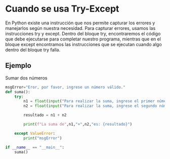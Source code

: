# Cuando se usa Try-Except

En Python existe una instrucción que nos permite capturar los errores y manejarlos según nuestra necesidad. Para capturar errores, usamos las instrucciones try y except. Dentro del bloque try, encontraremos el código que debe ejecutarse para completar nuestro programa, mientras que en el bloque except encontramos las instrucciones que se ejecutan cuando algo dentro del bloque try falla. 

## Ejemplo
Sumar dos números
```python
msgError="Eror, por favor, ingrese un número válido."
def suma():
    try:
        n1 = float(input("Para realizar la suma, ingrese el primer número: "))
        n2 = float(input("Para realizar la suma, ingrese el segundo número: "))

        resultado = n1 + n2

        print(f"La suma de",n1,"+",n2,"es: {resultado}")

    except ValueError:
        print("msgError")

if __name__ == "__main__":
    suma()

```